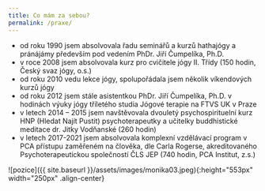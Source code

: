 ```yaml
---
title: Co mám za sebou?
permalink: /praxe/
---
```


* od roku 1990 jsem absolvovala řadu seminářů a kurzů hathajógy a pránájámy především pod vedením PhDr.
Jiří Čumpelíka, Ph.D.
* v roce 2008 jsem absolvovala kurz pro cvičitele jógy II. Třídy (150 hodin, Český svaz jógy, o.s.)
* od roku 2010 vedu lekce jógy, spolupořádala jsem několik víkendových kurzů jógy
* od roku 2012 jsem stále asistentkou PhDr. Jiří Čumpelíka, Ph.D. v hodinách výuky jógy tříletého
studia Jógové terapie na FTVS UK v Praze
* v letech 2014 – 2015 jsem navštěvovala dvouletý psychospirituelní kurz HNP (Hledat Najít Pustit)
psychoterapeutky a učitelky buddhistické meditace dr. Jitky Vodňanské (260 hodin)
* v letech 2017-2021 jsem absolvovala komplexní vzdělávací program v PCA přístupu zaměřeném na
člověka, dle Carla Rogerse, akreditovaného Psychoterapeutickou společností ČLS JEP (740 hodin,
PCA Institut, z.s.)


![pozice]({{ site.baseurl }}/assets/images/monika03.jpeg){:height="553px" width="250px" .align-center}
